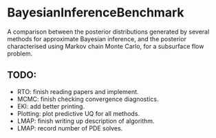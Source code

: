# BayesianInferenceBenchmark

A comparison between the posterior distributions generated by several methods for approximate Bayesian inference, and the posterior characterised using Markov chain Monte Carlo, for a subsurface flow problem.

## TODO:

 - RTO: finish reading papers and implement.
 - MCMC: finish checking convergence diagnostics.
 - EKI: add better printing.
 - Plotting: plot predictive UQ for all methods.
 - LMAP: finish writing up description of algorithm.
 - LMAP: record number of PDE solves.